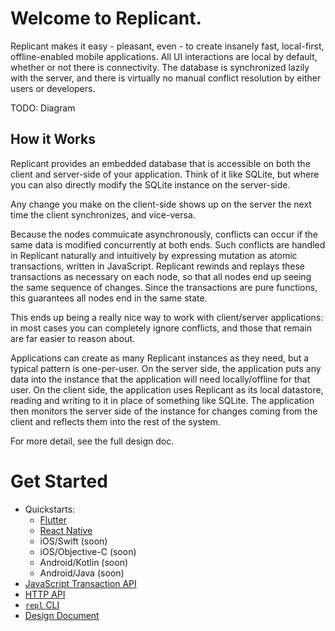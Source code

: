 # Welcome to Replicant.

Replicant makes it easy - pleasant, even - to create insanely fast, local-first, offline-enabled mobile applications. All UI interactions are local by default, whether or not there is connectivity. The database is synchronized lazily with the server, and there is virtually no manual conflict resolution by either users or developers.

TODO: Diagram

## How it Works

Replicant provides an embedded database that is accessible on both the client and server-side of your application. Think of it like SQLite, but where you can also directly modify the SQLite instance on the server-side.

Any change you make on the client-side shows up on the server the next time the client synchronizes, and vice-versa.

Because the nodes commuicate asynchronously, conflicts can occur if the same data is modified concurrently at both ends. Such conflicts are handled in Replicant naturally and intuitively by expressing mutation as atomic transactions, written in JavaScript. Replicant rewinds and replays these transactions as necessary on each node, so that all nodes end up seeing the same sequence of changes. Since the transactions are pure functions, this guarantees all nodes end in the same state.

This ends up being a really nice way to work with client/server applications: in most cases you can completely ignore conflicts, and those that remain are far easier to reason about.

Applications can create as many Replicant instances as they need, but a typical pattern is one-per-user. On the server side, the application puts any data into the instance that the application will need locally/offline for that user. On the client side, the application uses Replicant as its local datastore, reading and writing to it in place of something like SQLite. The application then monitors the server side of the instance for changes coming from the client and reflects them into the rest of the system.

For more detail, see the full design doc.

# Get Started

* Quickstarts:
  * [Flutter](./doc/quickstart-flutter.md)
  * [React Native](./bind/react-native/README.md)
  * iOS/Swift (soon)
  * iOS/Objective-C (soon)
  * Android/Kotlin (soon)
  * Android/Java (soon)
* [JavaScript Transaction API](./doc/transaction-api.md)
* [HTTP API](./doc/http.md)
* [`repl` CLI](./doc/cli.md)
* [Design Document](./doc/design.md)
